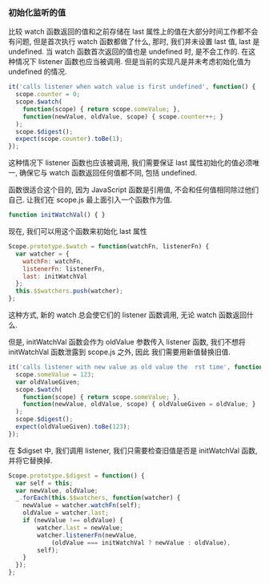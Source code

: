 ### 初始化监听的值

比较 watch 函数返回的值和之前存储在 last 属性上的值在大部分时间工作都不会有问题, 但是首次执行 watch 函数都做了什么, 那时, 我们并未设置 last 值, last 是 undefined. 当 watch 函数首次返回的值也是 undefined 时, 是不会工作的.
在这种情况下 listener 函数也应当被调用. 但是当前的实现凡是并未考虑初始化值为 undefined 的情况.

```js
it('calls listener when watch value is first undefined', function() {
  scope.counter = 0;
  scope.$watch(
    function(scope) { return scope.someValue; },
    function(newValue, oldValue, scope) { scope.counter++; }
  );
  scope.$digest();
  expect(scope.counter).toBe(1);
});
```
这种情况下 listener 函数也应该被调用, 我们需要保证 last 属性初始化的值必须唯一, 确保它与 watch 函数返回任何值都不同, 包括 undefined.

函数很适合这个目的, 因为 JavaScript 函数是引用值, 不会和任何值相同除过他们自己. 让我们在 scope.js 最上面引入一个函数作为值.

```js
function initWatchVal() { }
```

现在, 我们可以用这个函数来初始化 last 属性

```js
Scope.prototype.$watch = function(watchFn, listenerFn) {
  var watcher = {
    watchFn: watchFn,
    listenerFn: listenerFn,
    last: initWatchVal
  };
  this.$$watchers.push(watcher);
};
```
这种方式, 新的 watch 总会使它们的 listener 函数调用, 无论 watch 函数返回什么.

但是, initWatchVal 函数会作为 oldValue 参数传入 listener 函数, 我们不想将 initWatchVal 函数泄露到 scope.js 之外, 因此 我们需要用新值替换旧值.

```js
it('calls listener with new value as old value the  rst time', function() {
  scope.someValue = 123;
  var oldValueGiven;
  scope.$watch(
    function(scope) { return scope.someValue; },
    function(newValue, oldValue, scope) { oldValueGiven = oldValue; }
  );
  scope.$digest();
  expect(oldValueGiven).toBe(123);
});
```

在 $digset 中, 我们调用 listener, 我们只需要检查旧值是否是 initWatchVal 函数, 并将它替换掉.

```js
Scope.prototype.$digest = function() {
  var self = this;
  var newValue, oldValue;
  _.forEach(this.$$watchers, function(watcher) {
    newValue = watcher.watchFn(self);
    oldValue = watcher.last;
    if (newValue !== oldValue) {
        watcher.last = newValue;
        watcher.listenerFn(newValue,
            (oldValue === initWatchVal ? newValue : oldValue),
        self);
    }
  });
};
```